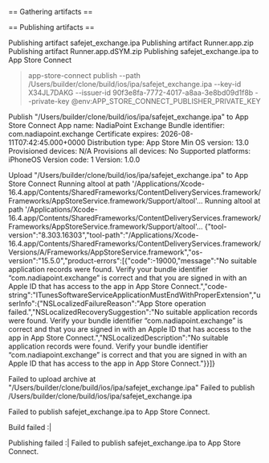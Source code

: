 == Gathering artifacts ==

== Publishing artifacts ==

Publishing artifact safejet_exchange.ipa
Publishing artifact Runner.app.zip
Publishing artifact Runner.app.dSYM.zip
Publishing safejet_exchange.ipa to App Store Connect
> app-store-connect publish --path /Users/builder/clone/build/ios/ipa/safejet_exchange.ipa --key-id X34JL7DAKG --issuer-id 90f3e8fa-7772-4017-a8aa-3e8bd09d1f8b --private-key @env:APP_STORE_CONNECT_PUBLISHER_PRIVATE_KEY

Publish "/Users/builder/clone/build/ios/ipa/safejet_exchange.ipa" to App Store Connect
App name: NadiaPoint Exchange
Bundle identifier: com.nadiapoint.exchange
Certificate expires: 2026-08-11T07:42:45.000+0000
Distribution type: App Store
Min OS version: 13.0
Provisioned devices: N/A
Provisions all devices: No
Supported platforms: iPhoneOS
Version code: 1
Version: 1.0.0

Upload "/Users/builder/clone/build/ios/ipa/safejet_exchange.ipa" to App Store Connect
Running altool at path '/Applications/Xcode-16.4.app/Contents/SharedFrameworks/ContentDeliveryServices.framework/Frameworks/AppStoreService.framework/Support/altool'...
Running altool at path '/Applications/Xcode-16.4.app/Contents/SharedFrameworks/ContentDeliveryServices.framework/Frameworks/AppStoreService.framework/Support/altool'...
{"tool-version":"8.303.16303","tool-path":"\/Applications\/Xcode-16.4.app\/Contents\/SharedFrameworks\/ContentDeliveryServices.framework\/Versions\/A\/Frameworks\/AppStoreService.framework","os-version":"15.5.0","product-errors":[{"code":-19000,"message":"No suitable application records were found. Verify your bundle identifier “com.nadiapoint.exchange” is correct and that you are signed in with an Apple ID that has access to the app in App Store Connect.","code-string":"ITunesSoftwareServiceApplicationMustEndWithProperExtension","userInfo":{"NSLocalizedFailureReason":"App Store operation failed.","NSLocalizedRecoverySuggestion":"No suitable application records were found. Verify your bundle identifier “com.nadiapoint.exchange” is correct and that you are signed in with an Apple ID that has access to the app in App Store Connect.","NSLocalizedDescription":"No suitable application records were found. Verify your bundle identifier “com.nadiapoint.exchange” is correct and that you are signed in with an Apple ID that has access to the app in App Store Connect."}}]}


Failed to upload archive at "/Users/builder/clone/build/ios/ipa/safejet_exchange.ipa"
Failed to publish /Users/builder/clone/build/ios/ipa/safejet_exchange.ipa

Failed to publish safejet_exchange.ipa to App Store Connect.

Build failed :|


Publishing failed :|
Failed to publish safejet_exchange.ipa to App Store Connect.

